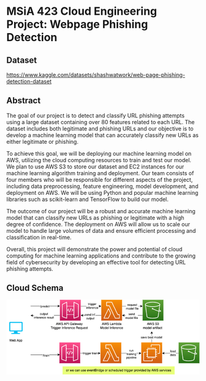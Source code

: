 # MSiA 423 Cloud Engineering Project: Webpage Phishing Detection

## Dataset
https://www.kaggle.com/datasets/shashwatwork/web-page-phishing-detection-dataset

## Abstract
<p>
The goal of our project is to detect and classify URL phishing attempts using a large dataset containing over 80 features related to each URL. The dataset includes both legitimate and phishing URLs and our objective is to develop a machine learning model that can accurately classify new URLs as either legitimate or phishing.

To achieve this goal, we will be deploying our machine learning model on AWS, utilizing the cloud computing resources to train and test our model. We plan to use AWS S3 to store our dataset and EC2 instances for our machine learning algorithm training and deployment.
Our team consists of four members who will be responsible for different aspects of the project, including data preprocessing, feature engineering, model development, and deployment on AWS. We will be using Python and popular machine learning libraries such as scikit-learn and TensorFlow to build our model.

The outcome of our project will be a robust and accurate machine learning model that can classify new URLs as phishing or legitimate with a high degree of confidence. The deployment on AWS will allow us to scale our model to handle large volumes of data and ensure efficient processing and classification in real-time.

Overall, this project will demonstrate the power and potential of cloud computing for machine learning applications and contribute to the growing field of cybersecurity by developing an effective tool for detecting URL phishing attempts.
</p>

## Cloud Schema
![image](/images/phishing_architect.png)